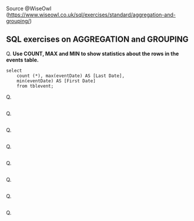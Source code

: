 
Source @WiseOwl (https://www.wiseowl.co.uk/sql/exercises/standard/aggregation-and-grouping/)<br>

## SQL exercises on AGGREGATION and GROUPING

Q. <b>Use COUNT, MAX and MIN to show statistics about the rows in the events table. </b><br>
```
select 
	count (*), max(eventDate) AS [Last Date],
	min(eventDate) AS [First Date]
	from tblevent;
```

Q. <b> </b><br>
```
```

Q. <b> </b><br>
```
```

Q. <b> </b><br>
```
```

Q. <b> </b><br>
```
```

Q. <b> </b><br>
```
```

Q. <b> </b><br>
```
```

Q. <b> </b><br>
```
```

Q. <b> </b><br>
```
```
